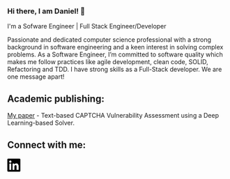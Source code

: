 ### Hi there, I am Daniel! 👋
I'm a Sofware Engineer | Full Stack Engineer/Developer

Passionate and dedicated computer science professional with a strong background in software
engineering and a keen interest in solving complex problems. As a Software Engineer, I’m
committed to software quality which makes me follow practices like agile development, clean
code, SOLID, Refactoring and TDD. I have strong skills as a Full-Stack developer. We are
one message apart!

## Academic publishing:
[My paper](https://ieeexplore.ieee.org/document/9590750) - Text-based CAPTCHA Vulnerability Assessment using a Deep Learning-based Solver.

## Connect with me:
<a href="https://www.linkedin.com/in/daniel-aguilar-b51a88193/" target="_blank">
  <img src="./img/linkedin.svg" alt="LinkedIn" width="30">
</a> 



<!--
**DanAg278/DanAg278** is a ✨ _special_ ✨ repository because its `README.md` (this file) appears on your GitHub profile.

Here are some ideas to get you started:

- 🔭 I’m currently working on ...
- 🌱 I’m currently learning ...
- 👯 I’m looking to collaborate on ...
- 🤔 I’m looking for help with ...
- 💬 Ask me about ...
- 📫 How to reach me: ...
- 😄 Pronouns: ...
- ⚡ Fun fact: ...
-->
